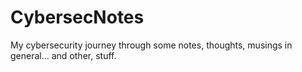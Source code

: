 # CybersecNotes
My cybersecurity journey through some notes, thoughts, musings in general... and other, stuff.
